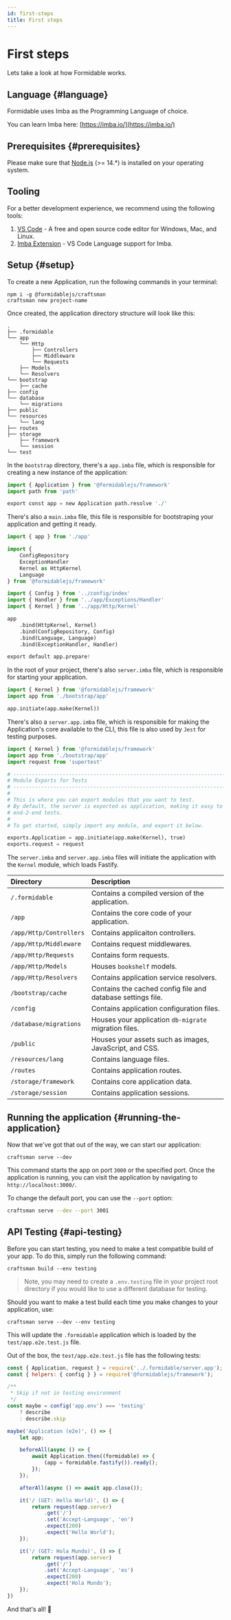 ```yaml
---
id: first-steps
title: First steps
---
```


# First steps
Lets take a look at how Formidable works.

## Language {#language}
Formidable uses Imba as the Programming Language of choice.

You can learn Imba here: [https://imba.io/](https://imba.io/)

## Prerequisites {#prerequisites}
Please make sure that [Node.js](https://nodejs.org/) (>= 14.*) is installed on your operating system.

## Tooling

For a better development experience, we recommend using the following tools:

1. [VS Code](https://code.visualstudio.com/) - A free and open source code editor for Windows, Mac, and Linux.
2. [Imba Extension](https://marketplace.visualstudio.com/items?itemName=scrimba.vsimba) - VS Code Language support for Imba.


## Setup {#setup}
To create a new Application, run the following commands in your terminal:

```
npm i -g @formidablejs/craftsman
craftsman new project-name
```

Once created, the application directory structure will look like this:

```text
.
├── .formidable
└── app
    └── Http
        ├── Controllers
        ├── Middleware
        └── Requests
    ├── Models
    └── Resolvers
└── bootstrap
    ├── cache
├── config
└── database
    └── migrations
├── public
└── resources
    └── lang
├── routes
├── storage
	├── framework
	└── session
└── test

```

In the `bootstrap` directory, there's a `app.imba` file, which is responsible for creating a new instance of the application:

```py
import { Application } from '@formidablejs/framework'
import path from 'path'

export const app = new Application path.resolve './'
```

There's also a `main.imba` file, this file is responsible for bootstraping your application and getting it ready.

```py
import { app } from './app'

import {
	ConfigRepository
	ExceptionHandler
	Kernel as HttpKernel
	Language
} from '@formidablejs/framework'

import { Config } from '../config/index'
import { Handler } from '../app/Exceptions/Handler'
import { Kernel } from '../app/Http/Kernel'

app
	.bind(HttpKernel, Kernel)
	.bind(ConfigRepository, Config)
	.bind(Language, Language)
	.bind(ExceptionHandler, Handler)

export default app.prepare!
```
In the root of your project, there's also `server.imba` file, which is responsible for starting your application.

```py
import { Kernel } from '@formidablejs/framework'
import app from './bootstrap/app'

app.initiate(app.make(Kernel))
```

There's also a `server.app.imba` file, which is responsible for making the Application's core available to the CLI, this file is also used by `Jest` for testing purposes.

```py
import { Kernel } from '@formidablejs/framework'
import app from './bootstrap/app'
import request from 'supertest'

# --------------------------------------------------------------------------
# Module Exports for Tests
# --------------------------------------------------------------------------
#
# This is where you can export modules that you want to test.
# By default, the server is exported as application, making it easy to run
# end-2-end tests.
#
# To get started, simply import any module, and export it below.

exports.Application = app.initiate(app.make(Kernel), true)
exports.request = request
```

The `server.imba` and `server.app.imba` files will initiate the application with the `Kernel` module, which loads Fastify.

| Directory                | Description
|:-------------------------|:-------------
| `/.formidable`           | Contains a compiled version of the application.
| `/app`                   | Contains the core code of your application.
| `/app/Http/Controllers`  | Contains applicaiton controllers.
| `/app/Http/Middleware`   | Contains request middlewares.
| `/app/Http/Requests`     | Contains form requests.
| `/app/Http/Models`       | Houses `bookshelf` models.
| `/app/Http/Resolvers`    | Contains application service resolvers.
| `/bootstrap/cache`       | Contains the cached config file and database settings file.
| `/config`                | Contains application configuration files.
| `/database/migrations`   | Houses your application `db-migrate` migration files.
| `/public`                | Houses your assets such as images, JavaScript, and CSS.
| `/resources/lang`        | Contains language files.
| `/routes`                | Contains application routes.
| `/storage/framework`     | Contains core application data.
| `/storage/session`       | Contains application sessions.

## Running the application {#running-the-application}
Now that we've got that out of the way, we can start our application:

```
craftsman serve --dev
```

This command starts the app on port `3000` or the specified port.
Once the application is running, you can visit the application by navigating to `http://localhost:3000/`.

To change the default port, you can use the `--port` option:

```bash
craftsman serve --dev --port 3001
```

## API Testing {#api-testing}

Before you can start testing, you need to make a test compatible build of your app. To do this, simply run the following command:

```
craftsman build --env testing
```

> Note, you may need to create a `.env.testing` file in your project root directory if you would like to use a different database for testing.

Should you want to make a test build each time you make changes to your application, use:

```
craftsman serve --dev --env testing
```

This will update the `.formidable` application which is loaded by the `test/app.e2e.test.js` file.

Out of the box, the `test/app.e2e.test.js` file has the following tests:

```js
const { Application, request } = require('../.formidable/server.app');
const { helpers: { config } } = require('@formidablejs/framework');

/**
 * Skip if not in testing environment
 */
const maybe = config('app.env') === 'testing'
	? describe
	: describe.skip

maybe('Application (e2e)', () => {
	let app;

	beforeAll(async () => {
		await Application.then((formidable) => {
			(app = formidable.fastify()).ready();
		});
	});

	afterAll(async () => await app.close());

	it('/ (GET: Hello World)', () => {
		return request(app.server)
			.get('/')
			.set('Accept-Language', 'en')
			.expect(200)
			.expect('Hello World');
	});

	it('/ (GET: Hola Mundo)', () => {
		return request(app.server)
			.get('/')
			.set('Accept-Language', 'es')
			.expect(200)
			.expect('Hola Mundo');
	});
})

```

And that's all! 🎊
